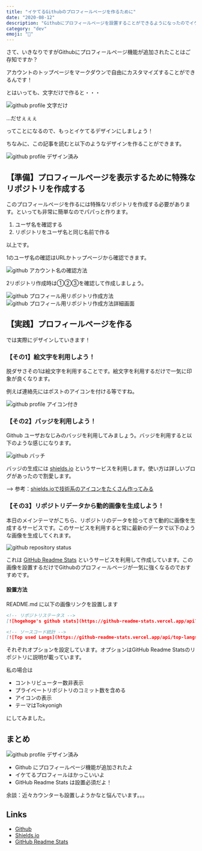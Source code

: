 ```yaml
---
title: "イケてるGithubのプロフィールページを作るために"
date: "2020-08-12"
description: "Githubにプロフィールページを設置することができるようになったのでイケてる感じにしてみました。今回はShields.ioを利用したバッチの掲載と Github Readme Stats を利用したリポ統計画像を設置します"
category: "dev"
emoji: "🐙"
---
```


さて、いきなりですがGithubにプロフィールページ機能が追加されたことはご存知ですか？

アカウントのトップページをマークダウンで自由にカスタマイズすることができるんです！

とはいっても、文字だけで作ると・・・

![github profile 文字だけ](./github_profile_4.png)

...だせぇぇぇ

ってことになるので、もっとイケてるデザインにしましょう！

ちなみに、この記事を読むと以下のようなデザインを作ることができます。

![github profile デザイン済み](./github_profile_1.png)

## 【準備】プロフィールページを表示するために特殊なリポジトリを作成する

このプロフィールページを作るには特殊なリポジトリを作成する必要があります。といっても非常に簡単なのでパパっと作ります。

1. ユーザ名を確認する
2. リポジトリをユーザ名と同じ名前で作る

以上です。

1のユーザ名の確認はURLかトップページから確認できます。

![github アカウント名の確認方法](./github_user_id.png)

2リポジトリ作成時は①②③を確認して作成しましょう。

![github プロフィール用リポジトリ作成方法](./github_profile_2.png)
![github プロフィール用リポジトリ作成方法詳細画面](./github_profile_3.png)

## 【実践】プロフィールページを作る

では実際にデザインしていきます！

### 【その1】絵文字を利用しよう！

脱ダサさその1は絵文字を利用することです。絵文字を利用するだけで一気に印象が良くなります。

例えば連絡先にはポストのアイコンを付ける等ですね。

![github profile アイコン付き](./github_profile_5.png)

### 【その2】バッジを利用しよう！

Github ユーザおなじみのバッジを利用してみましょう。バッジを利用すると以下のような感じになります。

![github バッチ](./github_profile_6.png)

バッジの生成には [shields.io](https://shields.io/) というサービスを利用します。使い方は詳しいブログがあったので割愛します。

--> 参考：[shields.ioで技術系のアイコンをたくさん作ってみる](https://tech-blog.s-yoshiki.com/entry/150)

### 【その3】リポジトリデータから動的画像を生成しよう！

本日のメインテーマがこちら、リポジトリのデータを拾ってきて動的に画像を生成するサービスです。このサービスを利用すると常に最新のデータで以下のような画像を生成してくれます。

![github repository status](./github_profile_7.png)

これは [GitHub Readme Stats](https://github.com/anuraghazra/github-readme-stats) というサービスを利用して作成しています。この画像を設置するだけでGithubのプロフィールページが一気に強くなるのでおすすめです。

#### 設置方法

README.md に以下の画像リンクを設置します

```md:title=README.md
<!-- リポジトリステータス -->
[![hogehoge's github stats](https://github-readme-stats.vercel.app/api?username=ユーザ名&hide=contribs&count_private=true&show_icons=true&theme=tokyonight)](https://github.com/ユーザ名/)

<!-- ソースコード統計 -->
[![Top used Langs](https://github-readme-stats.vercel.app/api/top-langs/?username=ユーザ名&layout=compact&theme=tokyonight)](https://github.com/ユーザ名/)
```
それぞれオプションを設定しています。オプションはGitHub Readme Statsのリポジトリに説明が載っています。

私の場合は

- コントリビューター数非表示
- プライベートリポジトリのコミット数を含める
- アイコンの表示
- テーマはTokyonigh

にしてみました。


## まとめ

![github profile デザイン済み](./github_profile_1.png)

- Github にプロフィールページ機能が追加されたよ
- イケてるプロフィールはかっこいいよ
- GitHub Readme Stats は設置必須だよ！

余談：近々カウンターも設置しようかなと悩んでいます。。。

## Links

- [Github](https://github.com/psbss)
- [Shields.io](https://shields.io/category/build)
- [GitHub Readme Stats](https://github.com/anuraghazra/github-readme-stats)
